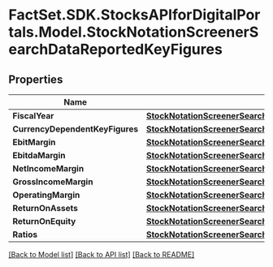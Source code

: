 # FactSet.SDK.StocksAPIforDigitalPortals.Model.StockNotationScreenerSearchDataReportedKeyFigures

## Properties

Name | Type | Description | Notes
------------ | ------------- | ------------- | -------------
**FiscalYear** | [**StockNotationScreenerSearchDataFiscalYear**](StockNotationScreenerSearchDataFiscalYear.md) |  | 
**CurrencyDependentKeyFigures** | [**StockNotationScreenerSearchDataCurrencyDependentKeyFigures**](StockNotationScreenerSearchDataCurrencyDependentKeyFigures.md) |  | [optional] 
**EbitMargin** | [**StockNotationScreenerSearchDataEbitMargin**](StockNotationScreenerSearchDataEbitMargin.md) |  | [optional] 
**EbitdaMargin** | [**StockNotationScreenerSearchDataEbitdaMargin**](StockNotationScreenerSearchDataEbitdaMargin.md) |  | [optional] 
**NetIncomeMargin** | [**StockNotationScreenerSearchDataNetIncomeMargin**](StockNotationScreenerSearchDataNetIncomeMargin.md) |  | [optional] 
**GrossIncomeMargin** | [**StockNotationScreenerSearchDataGrossIncomeMargin**](StockNotationScreenerSearchDataGrossIncomeMargin.md) |  | [optional] 
**OperatingMargin** | [**StockNotationScreenerSearchDataOperatingMargin**](StockNotationScreenerSearchDataOperatingMargin.md) |  | [optional] 
**ReturnOnAssets** | [**StockNotationScreenerSearchDataReturnOnAssets**](StockNotationScreenerSearchDataReturnOnAssets.md) |  | [optional] 
**ReturnOnEquity** | [**StockNotationScreenerSearchDataReturnOnEquity**](StockNotationScreenerSearchDataReturnOnEquity.md) |  | [optional] 
**Ratios** | [**StockNotationScreenerSearchDataRatios**](StockNotationScreenerSearchDataRatios.md) |  | [optional] 

[[Back to Model list]](../README.md#documentation-for-models) [[Back to API list]](../README.md#documentation-for-api-endpoints) [[Back to README]](../README.md)

